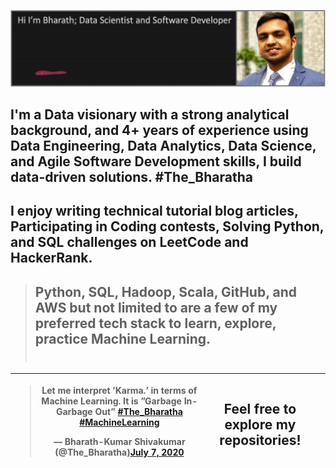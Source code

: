 ![Bharath's GitHub profile README.md welcome banner image](https://raw.githubusercontent.com/BharathKumarS/BharathKumarS/master/Bharath-Img_Intro.gif "Welcome to Bharath's GitHub")
## I'm a Data visionary with a strong analytical background, and 4+ years of experience using Data Engineering, Data Analytics, Data Science, and Agile Software Development skills, I build data-driven solutions. #The_Bharatha <br>

## I enjoy writing technical tutorial blog articles, Participating in Coding contests, Solving Python, and SQL challenges on LeetCode and HackerRank. <br>

> ## Python, SQL, Hadoop, Scala, GitHub, and AWS but not limited to are a few of my preferred tech stack to learn, explore, practice Machine Learning. <br> <br>

<table class='tg'>
  <thead>
    <tr>
      <th class='tg-0pky'>
        <div class='center'>
          <blockquote class="twitter-tweet" data-partner="tweetdeck"><p lang="en" dir="ltr">Let me interpret ’Karma.’ in terms of Machine Learning. It is ”Garbage In-Garbage Out” <a href="https://twitter.com/hashtag/The_Bharatha?src=hash&amp;ref_src=twsrc%5Etfw">#The_Bharatha</a> <a href="https://twitter.com/hashtag/MachineLearning?src=hash&amp;ref_src=twsrc%5Etfw">#MachineLearning</a></p>&mdash; Bharath-Kumar Shivakumar (@The_Bharatha)<a href="https://twitter.com/The_Bharatha/status/1280404901659652096?ref_src=twsrc%5Etfw">July 7, 2020</a>
          </blockquote> <!-- <script async src="https://platform.twitter.com/widgets.js" charset="utf-8"></script> -->
        </div>
      </th>
      <th class='tg-0pky'>
        <h2> Feel free to explore my repositories! </h2>
      <th>
    </tr>
  </thead>
</table>